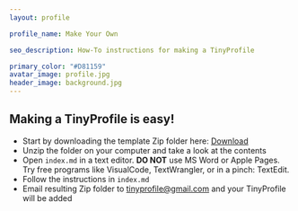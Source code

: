 ```yaml
---
layout: profile

profile_name: Make Your Own 

seo_description: How-To instructions for making a TinyProfile

primary_color: "#D81159"
avatar_image: profile.jpg
header_image: background.jpg
---
```


## Making a TinyProfile is easy!

- Start by downloading the template Zip folder here: <a href="template.zip" download>Download</a>
- Unzip the folder on your computer and take a look at the contents
- Open `index.md` in a text editor. **DO NOT** use MS Word or Apple Pages. Try free programs like VisualCode, TextWrangler, or in a pinch: TextEdit.
- Follow the instructions in `index.md`
- Email resulting Zip folder to tinyprofile@gmail.com and your TinyProfile will be added
